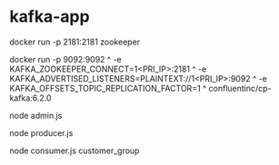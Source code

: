 # kafka-app

docker run -p 2181:2181 zookeeper

docker run -p 9092:9092 ^
-e KAFKA_ZOOKEEPER_CONNECT=1<PRI_IP>:2181 ^
-e KAFKA_ADVERTISED_LISTENERS=PLAINTEXT://1<PRI_IP>:9092 ^
-e KAFKA_OFFSETS_TOPIC_REPLICATION_FACTOR=1 ^
confluentinc/cp-kafka:6.2.0


node admin.js

node producer.js

node consumer.js customer_group


